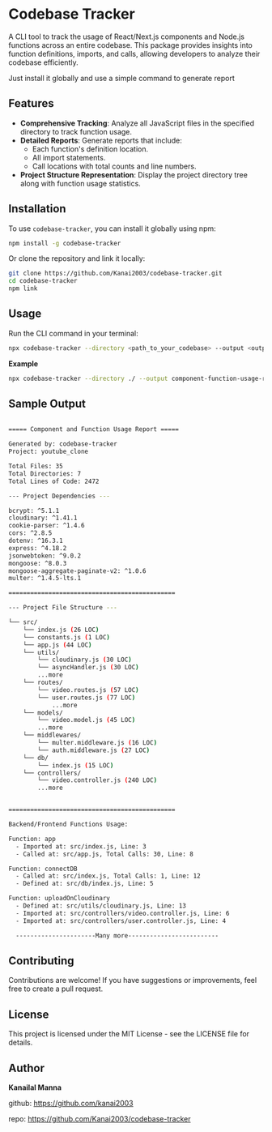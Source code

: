 # Codebase Tracker

A CLI tool to track the usage of React/Next.js components and Node.js functions across an entire codebase. This package provides insights into function definitions, imports, and calls, allowing developers to analyze their codebase efficiently.

Just install it globally and use a simple command to generate report

## Features

- **Comprehensive Tracking**: Analyze all JavaScript files in the specified directory to track function usage.
- **Detailed Reports**: Generate reports that include:
  - Each function's definition location.
  - All import statements.
  - Call locations with total counts and line numbers.
- **Project Structure Representation**: Display the project directory tree along with function usage statistics.

## Installation

To use `codebase-tracker`, you can install it globally using npm:

```bash
npm install -g codebase-tracker
```

Or clone the repository and link it locally:

```bash
git clone https://github.com/Kanai2003/codebase-tracker.git
cd codebase-tracker
npm link
```

## Usage

Run the CLI command in your terminal:

```bash
npx codebase-tracker --directory <path_to_your_codebase> --output <output_file_name>
```
**Example**

```bash
npx codebase-tracker --directory ./ --output component-function-usage-report.txt
```

## Sample Output
```bash

===== Component and Function Usage Report =====

Generated by: codebase-tracker
Project: youtube_clone

Total Files: 35
Total Directories: 7
Total Lines of Code: 2472

--- Project Dependencies ---

bcrypt: ^5.1.1
cloudinary: ^1.41.1
cookie-parser: ^1.4.6
cors: ^2.8.5
dotenv: ^16.3.1
express: ^4.18.2
jsonwebtoken: ^9.0.2
mongoose: ^8.0.3
mongoose-aggregate-paginate-v2: ^1.0.6
multer: ^1.4.5-lts.1

==============================================

--- Project File Structure ---

└── src/
    └── index.js (26 LOC)
    └── constants.js (1 LOC)
    └── app.js (44 LOC)
    └── utils/
        └── cloudinary.js (30 LOC)
        └── asyncHandler.js (30 LOC)
        ...more
    └── routes/
        └── video.routes.js (57 LOC)
        └── user.routes.js (77 LOC)
            ...more
    └── models/
        └── video.model.js (45 LOC)
        ...more
    └── middlewares/
        └── multer.middleware.js (16 LOC)
        └── auth.middleware.js (27 LOC)
    └── db/
        └── index.js (15 LOC)
    └── controllers/
        └── video.controller.js (240 LOC)
        ...more


==============================================

Backend/Frontend Functions Usage:

Function: app
  - Imported at: src/index.js, Line: 3
  - Called at: src/app.js, Total Calls: 30, Line: 8

Function: connectDB
  - Called at: src/index.js, Total Calls: 1, Line: 12
  - Defined at: src/db/index.js, Line: 5

Function: uploadOnCloudinary
  - Defined at: src/utils/cloudinary.js, Line: 13
  - Imported at: src/controllers/video.controller.js, Line: 6
  - Imported at: src/controllers/user.controller.js, Line: 4

  ----------------------Many more-------------------------
```



## Contributing
Contributions are welcome! If you have suggestions or improvements, feel free to create a pull request.

## License
This project is licensed under the MIT License - see the LICENSE file for details.


## Author
**Kanailal Manna**

github: https://github.com/kanai2003

repo: https://github.com/Kanai2003/codebase-tracker
